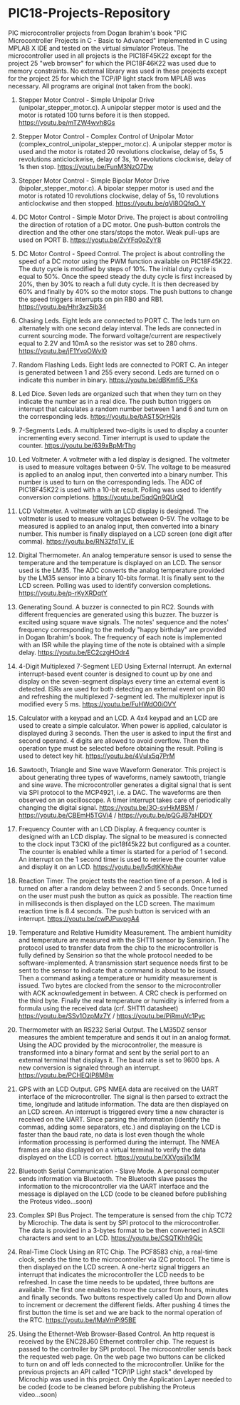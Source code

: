 # PIC18-Projects-Repository
PIC microcontroller projects from Dogan Ibrahim's book "PIC Microcontroller Projects in C - Basic to Advanced" implemented in C using MPLAB X IDE and tested on the virtual simulator Proteus. The microcontroller used in all projects is the PIC18F45K22 except for the project 25 "web browser" for which the PIC18F46K22 was used due to memory constraints. No external library was used in these projects except for the project 25 for which the TCP/IP light stack from MPLAB was necessary. All programs are original (not taken from the book).

1. Stepper Motor Control - Simple Unipolar Drive (unipolar_stepper_motor.c). A unipolar stepper motor is used and the motor is rotated 100 turns before it is then stopped. https://youtu.be/mTZW4wvh8Gs

2. Stepper Motor Control - Complex Control of Unipolar Motor (complex_control_unipolar_stepper_motor.c). A unipolar stepper motor is used and the motor is rotated 20 revolutions clockwise, delay of 5s, 5 revolutions anticlockwise, delay of 3s, 10 revolutions clockwise, delay of 1s then stop. https://youtu.be/FunM3NzO7Dw

3. Stepper Motor Control - Simple Bipolar Motor Drive (bipolar_stepper_motor.c). A bipolar stepper motor is used and the motor is rotated 10 revolutions clockwise, delay of 5s, 10 revolutions anticlockwise and then stopped. https://youtu.be/qVl8OQfqO_Y

4. DC Motor Control - Simple Motor Drive. The project is about controlling the direction of rotation of a DC motor. One push-button controls the direction and the other one stars/stops the motor. Weak pull-ups are used on PORT B. https://youtu.be/ZvYFq0oZyY8

5. DC Motor Control - Speed Control. The project is about controlling the speed of a DC motor using the PWM function available on PIC18F45K22. The duty cycle is modified by steps of 10%. The initial duty cycle is equal to 50%. Once the speed steady the duty cycle is first increased by 20%, then by 30% to reach a full duty cycle. It is then decreased by 60% and finally by 40% so the motor stops. The push buttons to change the speed triggers interrupts on pin RB0 and RB1. https://youtu.be/Hhr3xz5ib34

6. Chasing Leds. Eight leds are connected to PORT C. The leds turn on alternately with one second delay interval. The leds are connected in current sourcing mode. The forward voltage/current are respectively equal to 2.2V and 10mA so the resistor was set to 280 ohms. https://youtu.be/jF1YvoOWvl0

7. Random Flashing Leds. Eight leds are connected to PORT C. An integer is generated between 1 and 255 every second. Leds are turned on o indicate this number in binary. https://youtu.be/dBKmfi5_PKs

8. Led Dice. Seven leds are organized such that when they turn on they indicate the number as in a real dice. The push button triggers on interrupt that calculates a random number between 1 and 6 and turn on the corresponding leds. https://youtu.be/bAST5OrHQls

9. 7-Segments Leds. A multiplexed two-digits is used to display a counter incrementing every second. Timer interrupt is used to update the counter. https://youtu.be/639xBpMrThg

10. Led Voltmeter. A voltmeter with a led display is designed. The voltmeter is used to measure voltages between 0-5V. The voltage to be measured is applied to an analog input, then converted into a binary number. This number is used to turn on the corresponding leds. The ADC of PIC18F45K22 is used with a 10-bit result. Polling was used to identify conversion completions. https://youtu.be/5qdQn9QUrQI

11. LCD Voltmeter. A voltmeter with an LCD display is designed. The voltmeter is used to measure voltages between 0-5V. The voltage to be measured is applied to an analog input, then converted into a binary number. This number is finally displayed on a LCD screen (one digit after comma). https://youtu.be/RN32fqTV_jE

12. Digital Thermometer. An analog temperature sensor is used to sense the temperature and the temperature is displayed on an LCD. The sensor used is the LM35. The ADC converts the analog temperature provided by the LM35 sensor into a binary 10-bits format. It is finally sent to the LCD screen. Polling was used to identify conversion completions. https://youtu.be/p-rKyXRDqtY

13. Generating Sound. A buzzer is connected to pin RC2. Sounds with different frequencies are generated using this buzzer. The buzzer is excited using square wave signals. The notes' sequence and the notes' frequency corresponding to the melody "happy birthday" are provided in Dogan Ibrahim's book. The frequency of each note is implemented with an ISR while the playing time of the note is obtained with a simple delay. https://youtu.be/EC2czgHOdr4

14. 4-Digit Multiplexed 7-Segment LED Using External Interrupt. An external interrupt-based event counter is designed to count up by one and display on the seven-segment displays every time an external event is detected. ISRs are used for both detecting an external event on pin B0 and refreshing the multiplexed 7-segment led. The multiplexer input is modified every 5 ms. https://youtu.be/FuHWdO0iOVY

15. Calculator with a keypad and an LCD. A 4x4 keypad and an LCD are used to create a simple calculator. When power is applied, calculator is displayed during 3 seconds. Then the user is asked to input the first and second operand. 4 digits are allowed to avoid overflow. Then the operation type must be selected before obtaining the result. Polling is used to detect key hit. https://youtu.be/4Vulx5q7PrM

16. Sawtooth, Triangle and Sine wave Waveform Generator. This project is about generating three types of waveforms, namely sawtooth, triangle and sine wave. The microcontroller generates a digital signal that is sent via SPI protocol to the MCP4921, i.e. a DAC. The waveforms are then observed on an oscilloscope. A timer interrupt takes care of periodically changing the digital signal. https://youtu.be/3O-svHkMBSM  /  https://youtu.be/CBEmH5TGVi4   /  https://youtu.be/pQGJB7aHDDY 

17. Frequency Counter with an LCD Display. A frequency counter is designed with an LCD display. The signal to be measured is connected to the clock input T3CKI of the pic18f45k22 but configured as a counter. The counter is enabled while a timer is started for a period of 1 second. An interrupt on the 1 second timer is used to retrieve the counter value and display it on an LCD. https://youtu.be/lv5dtKKhbAw

18. Reaction Timer. The project tests the reaction time of a person. A led is turned on after a random delay between 2 and 5 seconds. Once turned on the user must push the button as quick as possible. The reaction time in milliseconds is then displayed on the LCD screen. The maximum reaction time is 8.4 seconds. The push button is serviced with an interrupt. https://youtu.be/cwPJPuvpgA4

19. Temperature and Relative Humidity Measurement. The ambient humidity and temperature are measured with the SHT11 sensor by Sensirion. The protocol used to transfer data from the chip to the microcontroller is fully defined by Sensirion so that the whole protocol needed to be software-implemented. A transmission start sequence needs first to be sent to the sensor to indicate that a command is about to be issued. Then a command asking a temperature or humidity measurement is issued. Two bytes are clocked from the sensor to the microcontroller with ACK acknowledgement in between. A CRC check is performed on the third byte. Finally the real temperature or humidity is inferred from a formula using the received data (crf. SHT11 datasheet) https://youtu.be/SSv1OzpMz7Y  /  https://youtu.be/PiRmuVc1Pyc

20. Thermometer with an RS232 Serial Output. The LM35DZ sensor measures the ambient temperature and sends it out in an analog format. Using the ADC provided by the microcontroller, the measure is transformed into a binary format and sent by the serial port to an external terminal that displays it. The baud rate is set to 9600 bps. A new conversion is signaled through an interrupt. https://youtu.be/PCHEQIP8M8w

21. GPS with an LCD Output. GPS NMEA data are received on the UART interface of the microcontroller. The signal is then parsed to extract the time, longitude and latitude information. The data are then displayed on an LCD screen. An interrupt is triggered every time a new character is received on the UART. Since parsing the information (identify the commas, adding some separators, etc.) and displaying on the LCD is faster than the baud rate, no data is lost even though the whole information processing is performed during the interrupt. The NMEA frames are also displayed on a virtual terminal to verify the data displayed on the LCD is correct. https://youtu.be/XXVgsij1x1M

22. Bluetooth Serial Communication - Slave Mode. A personal computer sends information via Bluetooth. The Bluetooth slave passes the information to the microcontroller via the UART interface and the message is diplayed on the LCD (code to be cleaned before publishing the Proteus video...soon) 

23. Complex SPI Bus Project. The temperature is sensed from the chip TC72 by Microchip. The data is sent by SPI protocol to the microcontroller. The data is provided in a 3-bytes format to be then converted in ASCII characters and sent to an LCD. https://youtu.be/CSQTKhh9Qic

24. Real-Time Clock Using an RTC Chip. The PCF8583 chip, a real-time clock, sends the time to the microcontroller via I2C protocol. The time is then displayed on the LCD screen. A one-hertz signal triggers an interrupt that indicates the microcontroller the LCD needs to be refreshed. In case the time needs to be updated, three buttons are available. The first one enables to move the cursor from hours, minutes and finally seconds. Two buttons respectively called Up and Down allow to increment or decrement the different fields. After pushing 4 times the first button the time is set and we are back to the normal operation of the RTC. https://youtu.be/IMaVmPi95BE

25. Using the Ethernet-Web Browser-Based Control. An http request is received by the ENC28J60 Ethernet controller chip. The request is passed to the controller by SPI protocol. The microcontroller sends back the requested web page. On the web page two buttons can be clicked to turn on and off leds connected to the microcontroller. Unlike for the previous projects an API called "TCP/IP Light stack" developed by Microchip was used in this project. Only the Application Layer needed to be coded (code to be cleaned before publishing the Proteus video...soon) 

